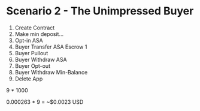 # Scenario 2 - The Unimpressed Buyer

1. Create Contract
2. Make min deposit…
3. Opt-in ASA
4. Buyer Transfer ASA Escrow 1
5. Buyer Pullout
6. Buyer Withdraw ASA
7. Buyer Opt-out
8. Buyer Withdraw Min-Balance
9. Delete App

9 * 1000

0.000263 * 9 = ~$0.0023 USD
